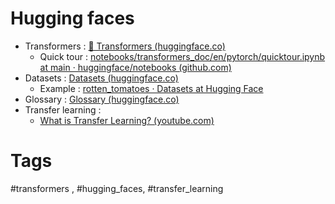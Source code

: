 # Hugging faces

- Transformers : [🤗 Transformers (huggingface.co)](https://huggingface.co/docs/transformers/main/en/index)
	- Quick tour : [notebooks/transformers_doc/en/pytorch/quicktour.ipynb at main · huggingface/notebooks (github.com)](https://github.com/huggingface/notebooks/blob/main/transformers_doc/en/pytorch/quicktour.ipynb)
- Datasets : [Datasets (huggingface.co)](https://huggingface.co/docs/datasets/en/index)
	- Example : [rotten_tomatoes · Datasets at Hugging Face](https://huggingface.co/datasets/rotten_tomatoes)
- Glossary : [Glossary (huggingface.co)](https://huggingface.co/docs/transformers/en/glossary)
- Transfer learning : 
	- [What is Transfer Learning? (youtube.com)](https://www.youtube.com/watch?v=BqqfQnyjmgg)

# Tags
#transformers , #hugging_faces, #transfer_learning
